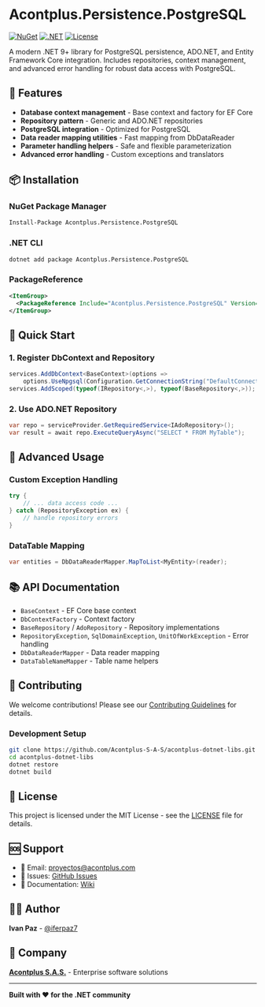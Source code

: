 # Acontplus.Persistence.PostgreSQL

[![NuGet](https://img.shields.io/nuget/v/Acontplus.Persistence.PostgreSQL.svg)](https://www.nuget.org/packages/Acontplus.Persistence.PostgreSQL)
[![.NET](https://img.shields.io/badge/.NET-9.0-blue.svg)](https://dotnet.microsoft.com/download/dotnet/9.0)
[![License](https://img.shields.io/badge/license-MIT-green.svg)](LICENSE)

A modern .NET 9+ library for PostgreSQL persistence, ADO.NET, and Entity Framework Core integration. Includes repositories, context management, and advanced error handling for robust data access with PostgreSQL.

## 🚀 Features

- **Database context management** - Base context and factory for EF Core
- **Repository pattern** - Generic and ADO.NET repositories
- **PostgreSQL integration** - Optimized for PostgreSQL
- **Data reader mapping utilities** - Fast mapping from DbDataReader
- **Parameter handling helpers** - Safe and flexible parameterization
- **Advanced error handling** - Custom exceptions and translators

## 📦 Installation

### NuGet Package Manager
```bash
Install-Package Acontplus.Persistence.PostgreSQL
```

### .NET CLI
```bash
dotnet add package Acontplus.Persistence.PostgreSQL
```

### PackageReference
```xml
<ItemGroup>
  <PackageReference Include="Acontplus.Persistence.PostgreSQL" Version="1.0.0" />
</ItemGroup>
```

## 🎯 Quick Start

### 1. Register DbContext and Repository
```csharp
services.AddDbContext<BaseContext>(options =>
    options.UseNpgsql(Configuration.GetConnectionString("DefaultConnection")));
services.AddScoped(typeof(IRepository<,>), typeof(BaseRepository<,>));
```

### 2. Use ADO.NET Repository
```csharp
var repo = serviceProvider.GetRequiredService<IAdoRepository>();
var result = await repo.ExecuteQueryAsync("SELECT * FROM MyTable");
```

## 🔧 Advanced Usage

### Custom Exception Handling
```csharp
try {
    // ... data access code ...
} catch (RepositoryException ex) {
    // handle repository errors
}
```

### DataTable Mapping
```csharp
var entities = DbDataReaderMapper.MapToList<MyEntity>(reader);
```

## 📚 API Documentation

- `BaseContext` - EF Core base context
- `DbContextFactory` - Context factory
- `BaseRepository` / `AdoRepository` - Repository implementations
- `RepositoryException`, `SqlDomainException`, `UnitOfWorkException` - Error handling
- `DbDataReaderMapper` - Data reader mapping
- `DataTableNameMapper` - Table name helpers

## 🤝 Contributing

We welcome contributions! Please see our [Contributing Guidelines](CONTRIBUTING.md) for details.

### Development Setup
```bash
git clone https://github.com/Acontplus-S-A-S/acontplus-dotnet-libs.git
cd acontplus-dotnet-libs
dotnet restore
dotnet build
```

## 📄 License

This project is licensed under the MIT License - see the [LICENSE](LICENSE) file for details.

## 🆘 Support

- 📧 Email: proyectos@acontplus.com
- 🐛 Issues: [GitHub Issues](https://github.com/Acontplus-S-A-S/acontplus-dotnet-libs/issues)
- 📖 Documentation: [Wiki](https://github.com/Acontplus-S-A-S/acontplus-dotnet-libs/wiki)

## 👨‍💻 Author

**Ivan Paz** - [@iferpaz7](https://linktr.ee/iferpaz7)

## 🏢 Company

**[Acontplus S.A.S.](https://acontplus.com.ec)** - Enterprise software solutions

---

**Built with ❤️ for the .NET community**
